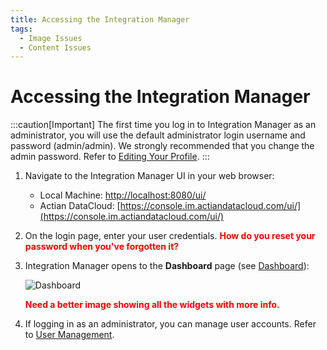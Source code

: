 ```yaml
---
title: Accessing the Integration Manager
tags:
  - Image Issues
  - Content Issues
---
```


# Accessing the Integration Manager

:::caution[Important]
    The first time you log in to Integration Manager as an administrator, you will use the default administrator login username and password (admin/admin). We strongly recommended that you change the admin password. Refer to [Editing Your Profile](./editing-your-profile).
:::

1. Navigate to the Integration Manager UI in your web browser:
   * Local Machine: [http://localhost:8080/ui/](http://localhost:8080/ui/)
   * Actian DataCloud: [https://console.im.actiandatacloud.com/ui/](https://console.im.actiandatacloud.com/ui/)
2. On the login page, enter your user credentials.
   **<font color="red">How do you reset your password when you've forgotten it?</font>**

3. Integration Manager opens to the **Dashboard** page (see [Dashboard](./dashboard)):

   ![Dashboard](/img/Dashboard.png)

   **<font color="red">Need a better image showing all the widgets with more info.</font>**

4. If logging in as an administrator, you can manage user accounts. Refer to [User Management](./admin/access-control/user-management).


